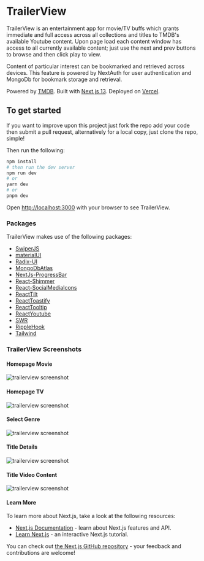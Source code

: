 # TrailerView

TrailerView is an entertainment app for movie/TV buffs which grants immediate and full access across all collections and titles to TMDB's available Youtube content. Upon page load each content window has access to all currently available content; just use the next and prev buttons to browse and then click play to view.

Content of particular interest can be bookmarked and retrieved across devices. This feature is powered by NextAuth for user authentication and MongoDb for bookmark storage and retrieval. 

Powered by [TMDB](https://www.themoviedb.org/?language=en-US). Built with [Next.js 13](https://nextjs.org/). Deployed on [Vercel](https://vercel.com/new?utm_medium=default-template&filter=next.js&utm_source=create-next-app&utm_campaign=create-next-app-readme).
## To get started

If you want to improve upon this project just fork the repo add your code then submit a pull request, alternatively for a local copy, just clone the repo, simple! 

Then run the following:

```bash
npm install
# then run the dev server
npm run dev
# or
yarn dev
# or
pnpm dev
```

Open [http://localhost:3000](http://localhost:3000) with your browser to see TrailerView.

### Packages


TrailerView makes use of the following packages:

- [SwiperJS](https://swiperjs.com/)
- [materialUI](https://mui.com/material-ui/)
- [Radix-UI](https://www.radix-ui.com/)
- [MongoDbAtlas](https://www.mongodb.com/atlas/database)
- [NextJs-ProgressBar](https://www.npmjs.com/package/nextjs-progressbar)
- [React-Shimmer](https://www.npmjs.com/package/react-shimmer)
- [React-SocialMediaIcons](https://www.npmjs.com/package/react-social-icons)
- [ReactTilt](https://www.npmjs.com/package/react-tilt)
- [ReactToastify](https://www.npmjs.com/package/react-toastify)
- [ReactTooltip](https://www.npmjs.com/package/react-tooltip)
- [ReactYoutube](https://www.npmjs.com/package/react-youtube)
- [SWR](https://www.npmjs.com/package/swr)
- [RippleHook](https://www.npmjs.com/package/use-ripple-hook)
- [Tailwind](https://tailwindcss.com/)


### TrailerView Screenshots

#### Homepage Movie
<img src="./public/assets/TrailerViewHome.jpg" alt="trailerview screenshot">

#### Homepage TV
<img src="./public/assets/TrailerViewTV.jpg" alt="trailerview screenshot">

#### Select Genre
<img src="./public/assets/TrailerViewGenre.jpg" alt="trailerview screenshot">

#### Title Details
<img src="./public/assets/TrailerViewDetail.jpg" alt="trailerview screenshot">

#### Title Video Content
<img src="./public/assets/TrailerViewTrailer.jpg" alt="trailerview screenshot">



#### Learn More

To learn more about Next.js, take a look at the following resources:

- [Next.js Documentation](https://nextjs.org/docs) - learn about Next.js features and API.
- [Learn Next.js](https://nextjs.org/learn) - an interactive Next.js tutorial.

You can check out [the Next.js GitHub repository](https://github.com/vercel/next.js/) - your feedback and contributions are welcome!

